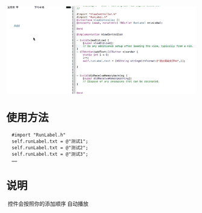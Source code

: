 <p align="center" >
<img src="RunLabel.gif" title="RunLabel" float=left>
</p>

# 使用方法
```
  #import "RunLabel.h"
  self.runLabel.txt = @"测试1";
  self.runLabel.txt = @"测试2";
  self.runLabel.txt = @"测试3";
  ……
```
# 说明
  控件会按照你的添加顺序 自动播放
